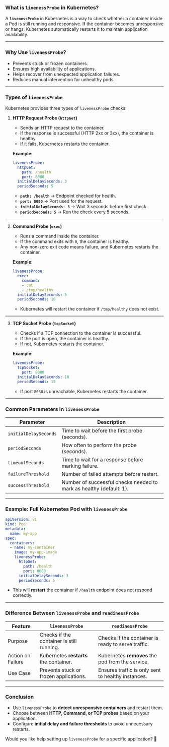 ### **What is `livenessProbe` in Kubernetes?**
A **`livenessProbe`** in Kubernetes is a way to check whether a container inside a Pod is still running and responsive. If the container becomes unresponsive or hangs, Kubernetes automatically restarts it to maintain application availability.

---

### **Why Use `livenessProbe`?**
- Prevents stuck or frozen containers.
- Ensures high availability of applications.
- Helps recover from unexpected application failures.
- Reduces manual intervention for unhealthy pods.

---

### **Types of `livenessProbe`**
Kubernetes provides three types of `livenessProbe` checks:

1. **HTTP Request Probe (`httpGet`)**
   - Sends an HTTP request to the container.
   - If the response is successful (HTTP 2xx or 3xx), the container is healthy.
   - If it fails, Kubernetes restarts the container.

   **Example:**
   ```yaml
   livenessProbe:
     httpGet:
       path: /health
       port: 8080
     initialDelaySeconds: 3
     periodSeconds: 5
   ```
   - **`path: /health`** → Endpoint checked for health.
   - **`port: 8080`** → Port used for the request.
   - **`initialDelaySeconds: 3`** → Wait 3 seconds before first check.
   - **`periodSeconds: 5`** → Run the check every 5 seconds.

---

2. **Command Probe (`exec`)**
   - Runs a command inside the container.
   - If the command exits with `0`, the container is healthy.
   - Any non-zero exit code means failure, and Kubernetes restarts the container.

   **Example:**
   ```yaml
   livenessProbe:
     exec:
       command:
       - cat
       - /tmp/healthy
     initialDelaySeconds: 5
     periodSeconds: 10
   ```
   - Kubernetes will restart the container if `/tmp/healthy` does not exist.

---

3. **TCP Socket Probe (`tcpSocket`)**
   - Checks if a TCP connection to the container is successful.
   - If the port is open, the container is healthy.
   - If not, Kubernetes restarts the container.

   **Example:**
   ```yaml
   livenessProbe:
     tcpSocket:
       port: 8080
     initialDelaySeconds: 10
     periodSeconds: 15
   ```
   - If port `8080` is unreachable, Kubernetes restarts the container.

---

### **Common Parameters in `livenessProbe`**
| Parameter | Description |
|-----------|------------|
| `initialDelaySeconds` | Time to wait before the first probe (seconds). |
| `periodSeconds` | How often to perform the probe (seconds). |
| `timeoutSeconds` | Time to wait for a response before marking failure. |
| `failureThreshold` | Number of failed attempts before restart. |
| `successThreshold` | Number of successful checks needed to mark as healthy (default: 1). |

---

### **Example: Full Kubernetes Pod with `livenessProbe`**
```yaml
apiVersion: v1
kind: Pod
metadata:
  name: my-app
spec:
  containers:
  - name: my-container
    image: my-app-image
    livenessProbe:
      httpGet:
        path: /health
        port: 8080
      initialDelaySeconds: 3
      periodSeconds: 5
```
- This will **restart** the container if `/health` endpoint does not respond correctly.

---

### **Difference Between `livenessProbe` and `readinessProbe`**
| Feature | `livenessProbe` | `readinessProbe` |
|---------|----------------|------------------|
| Purpose | Checks if the container is still running. | Checks if the container is ready to serve traffic. |
| Action on Failure | Kubernetes **restarts** the container. | Kubernetes **removes** the pod from the service. |
| Use Case | Prevents stuck or frozen applications. | Ensures traffic is only sent to healthy instances. |

---

### **Conclusion**
- Use `livenessProbe` to **detect unresponsive containers** and restart them.
- Choose between **HTTP, Command, or TCP probes** based on your application.
- Configure **initial delay and failure thresholds** to avoid unnecessary restarts.

Would you like help setting up `livenessProbe` for a specific application? 🚀
